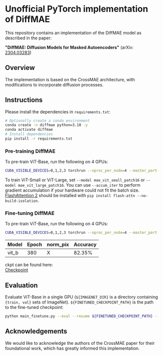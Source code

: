 # Unofficial PyTorch implementation of DiffMAE

This repository contains an implementation of the DiffMAE model as described in the paper:

**"DiffMAE: Diffusion Models for Masked Autoencoders"**
(arXiv: [2304.03283](https://arxiv.org/pdf/2304.03283))

## Overview

The implementation is based on the CrossMAE architecture, with modifications to incorporate diffusion processes.

## Instructions
Please install the dependencies in `requirements.txt`:
```sh
# Optionally create a conda environment
conda create -n diffmae python=3.10 -y
conda activate diffmae
# Install dependencies
pip install -r requirements.txt
```

### Pre-training DiffMAE
To pre-train ViT-Base, run the following on 4 GPUs:
```sh
CUDA_VISIBLE_DEVICES=0,1,2,3 torchrun --nproc_per_node=4 --master_port 1234 main_pretrain.py --batch_size 1024 --model mae_vit_base_patch16 --norm_pix_loss --blr 1.5e-4 --weight_decay 0.05 --data_path ${IMAGENET_DIR} --num_workers 20 --enable_flash_attention2 --multi_epochs_dataloader --output_dir output/imagenet-diffmae-vitb-pretrain-wfm-mr0.75-dd12-ep1600 --norm_pix_loss --cross_mae --weight_fm --decoder_depth 12 --mask_ratio 0.75 --epochs 1600 --warmup_epochs 40
```
To train ViT-Small or ViT-Large, set `--model mae_vit_small_patch16` or `--model mae_vit_large_patch16`. You can use `--accum_iter` to perform gradient accumulation if your hardware could not fit the batch size. [FlashAttention 2](https://github.com/Dao-AILab/flash-attention) should be installed with `pip install flash-attn --no-build-isolation`.

### Fine-tuning DiffMAE
To pre-train ViT-Base, run the following on 4 GPUs:
```sh
CUDA_VISIBLE_DEVICES=0,1,2,3 torchrun --nproc_per_node=4 --master_port 1234 main_finetune.py --batch_size 256 --model vit_base_patch16 --finetune output/imagenet-diffmae-vitb-pretrain-wfm-mr0.75-dd12-ep1600/checkpoint-1600.pth --epoch 100 --blr 5e-4 --layer_decay 0.65 --weight_decay 0.05 --drop_path 0.1 --reprob 0.25 --mixup 0.8 --cutmix 1.0 --dist_eval --data_path ${IMAGENET_DIR} --output_dir output/imagenet-diffmae-vitb-finetune-wfm-mr0.75-dd12-ep1600 --enable_flash_attention2 --multi_epochs_dataloader
```
| Model  | Epoch  | norm_pix | Accuracy |
|--------|--------|----------|----------|
| vit_b  | 380    |    X     | 82.35%   |

ckpt can be found here:  
[Checkpoint](https://drive.google.com/drive/folders/1kGV-AQdn76H-JyKW5I4GSqAlPY7Fj_GG?usp=drive_link)

## Evaluation
Evaluate ViT-Base in a single GPU (`${IMAGENET_DIR}` is a directory containing `{train, val}` sets of ImageNet). `${FINETUNED_CHECKPOINT_PATH}` is the path to the fine-tuned checkpoint:
```sh
python main_finetune.py --eval --resume ${FINETUNED_CHECKPOINT_PATH} --model vit_base_patch16 --batch_size 16 --data_path ${IMAGENET_DIR}
```

## Acknowledgements

We would like to acknowledge the authors of the CrossMAE paper for their foundational work, which has greatly informed this implementation.
